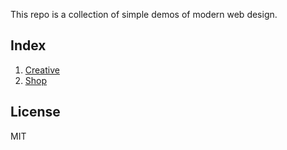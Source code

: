 This repo is a collection of simple demos of modern web design.

## Index

1. [Creative](creative/README.md)
1. [Shop](shop/README.md)

## License

MIT